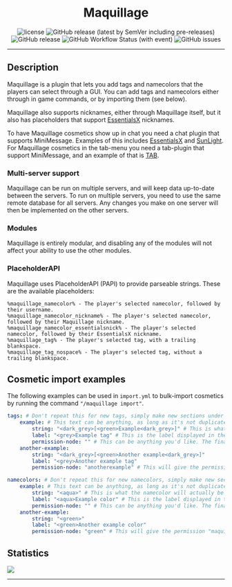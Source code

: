 <h1 align="center">Maquillage</h1>
<p align="center">
    <img src="https://img.shields.io/github/license/Alathra/Maquillage?color=blue&style=flat-square" alt="license"/>
    <img alt="GitHub release (latest by SemVer including pre-releases)" src="https://img.shields.io/github/downloads-pre/Alathra/Maquillage/latest/total?style=flat-square">
    <img alt="GitHub release" src="https://img.shields.io/github/downloads-pre/Alathra/Maquillage/latest?style=flat-square">
    <img alt="GitHub Workflow Status (with event)" src="https://img.shields.io/github/actions/workflow/status/Alathra/Maquillage/release.yml?style=flat-square">
    <img alt="GitHub issues" src="https://img.shields.io/github/issues/Alathra/Maquillage?style=flat-square">
</p>

---

## Description

Maquillage is a plugin that lets you add tags and namecolors that the players can select through a GUI. You can add tags and namecolors either through in game commands, or by importing them (see below).

Maquillage also supports nicknames, either through Maquillage itself, but it also has placeholders that support [EssentialsX](https://essentialsx.net/) nicknames.

To have Maquillage cosmetics show up in chat you need a chat plugin that supports MiniMessage. Examples of this includes [EssentialsX](https://essentialsx.net/) and [SunLight](https://www.spigotmc.org/resources/sunlight-%E2%AD%90-best-z-essentials-cmi-alternative.67733/). For Maquillage cosmetics in the tab-menu you need a tab-plugin that support MiniMessage, and an example of that is [TAB](https://www.spigotmc.org/resources/tab-1-5-1-21-1.57806/).

### Multi-server support
Maquillage can be run on multiple servers, and will keep data up-to-date between the servers. To run on multiple servers, you need to use the same remote database for all servers. Any changes you make on one server will then be implemented on the other servers.

### Modules
Maquillage is entirely modular, and disabling any of the modules will not affect your ability to use the other modules.

### PlaceholderAPI
Maquillage uses PlaceholderAPI (PAPI) to provide parseable strings. These are the available placeholders:
```
%maquillage_namecolor% - The player's selected namecolor, followed by their username.
%maquillage_namecolor_nickname% - The player's selected namecolor, followed by their Maquillage nickname.
%maquillage_namecolor_essentialsnick% - The player's selected namecolor, followed by their EssentialsX nickname.
%maquillage_tag% - The player's selected tag, with a trailing blankspace.
%maquillage_tag_nospace% - The player's selected tag, without a trailing blankspace.
```

## Cosmetic import examples
The following examples can be used in `import.yml` to bulk-import cosmetics by running the command `"/maquillage import"`.

```yaml
tags: # Don't repeat this for new tags, simply make new sections under this key.
    example: # This text can be anything, as long as it's not duplicated in the same section. Using "example" under both tag and namecolor is fine, but "example" twice under tags is not.
        string: "<dark_grey>[<green>Example<dark_grey>]" # This is what the tag will actually be in-game.
        label: "<grey>Example tag" # This is the label displayed in the GUI where players pick their tags.
        permission-node: "" # This can be anything you'd like. The final permission node (for tags) will be "maquillage.tag.<your input>". Leave blank for permissionless tag.
    another-example:
        string: "<dark_grey>[<green>Another example<dark_grey>]"
        label: "<grey>Another example tag"
        permission-node: "anotherexample" # This will give the permission "maquillage.tag.anotherexample".

namecolors: # Don't repeat this for new namecolors, simply make new sections under this key.
    example: # This text can be anything, as long as it's not duplicated in the same section. Using "example" under both tag and namecolor is fine, but "example" twice under tags is not.
        string: "<aqua>" # This is what the namecolor will actually be in-game.
        label: "<aqua>Example color" # This is the label displayed in the GUI where players pick their namecolors.
        permission-node: "" # This can be anything you'd like. The final permission node (for namecolors) will be "maquillage.namecolor.<your input>". Leave blank for permissionless namecolor.
    another-example:
        string: "<green>"
        label: "<green>Another example color"
        permission-node: "green" # This will give the permission "maquillage.namecolor.green"
```


## Statistics

<img src="https://bstats.org/signatures/bukkit/maquillage.svg"/>

---
